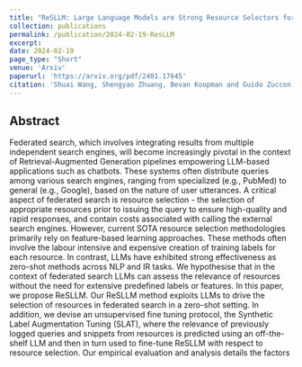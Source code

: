 ```yaml
---
title: "ReSLLM: Large Language Models are Strong Resource Selectors for Federated Search"
collection: publications
permalink: /publication/2024-02-19-ResLLM
excerpt: 
date: 2024-02-19
page_type: "Short"
venue: 'Arxiv'
paperurl: 'https://arxiv.org/pdf/2401.17645'
citation: 'Shuai Wang, Shengyao Zhuang, Bevan Koopman and Guido Zuccon. 2024. ReSLLM: Large Language Models are Strong Resource Selectors for Federated Search. (Accepted in WWW2025).'
---
```

## Abstract
Federated search, which involves integrating results from multiple independent search engines, will become increasingly pivotal in the context of Retrieval-Augmented Generation pipelines empowering LLM-based applications such as chatbots. These systems often distribute queries among various search engines, ranging from specialized (e.g., PubMed) to general (e.g., Google), based on the nature of user utterances. A critical aspect of federated search is resource selection - the selection of appropriate resources prior to issuing the query to ensure high-quality and rapid responses, and contain costs associated with calling the external search engines. However, current SOTA resource selection methodologies primarily rely on feature-based learning approaches. These methods often involve the labour intensive and expensive creation of training labels for each resource. In contrast, LLMs have exhibited strong effectiveness as zero-shot methods across NLP and IR tasks. We hypothesise that in the context of federated search LLMs can assess the relevance of resources without the need for extensive predefined labels or features. In this paper, we propose ReSLLM. Our ReSLLM method exploits LLMs to drive the selection of resources in federated search in a zero-shot setting. In addition, we devise an unsupervised fine tuning protocol, the Synthetic Label Augmentation Tuning (SLAT), where the relevance of previously logged queries and snippets from resources is predicted using an off-the-shelf LLM and then in turn used to fine-tune ReSLLM with respect to resource selection. Our empirical evaluation and analysis details the factors 